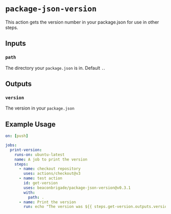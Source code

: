 # `package-json-version`

This action gets the version number in your package.json for use in other steps.

## Inputs

### `path`

The directory your `package.json` is in. Default `.`.

## Outputs

### `version`

The version in your `package.json`

## Example Usage

```yaml
on: [push]

jobs:
  print-version:
    runs-on: ubuntu-latest
    name: A job to print the version
    steps:
      - name: checkout repository
        uses: actions/checkout@v3
      - name: test action
        id: get-version
        uses: beaconbrigade/package-json-version@v0.3.1
        with:
          path: .
      - name: Print the version
        run: echo "The version was ${{ steps.get-version.outputs.version }}"
```
